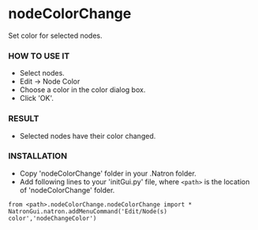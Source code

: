 # nodeColorChange

Set color for selected nodes.

### HOW TO USE IT

* Select nodes.
* Edit -> Node Color
* Choose a color in the color dialog box.
* Click 'OK'.

### RESULT

* Selected nodes have their color changed.

### INSTALLATION

* Copy 'nodeColorChange' folder in your .Natron folder.
* Add following lines to your 'initGui.py' file, where ``<path>`` is the location of 'nodeColorChange' folder.

```
from <path>.nodeColorChange.nodeColorChange import *
NatronGui.natron.addMenuCommand('Edit/Node(s) color','nodeChangeColor')
```
